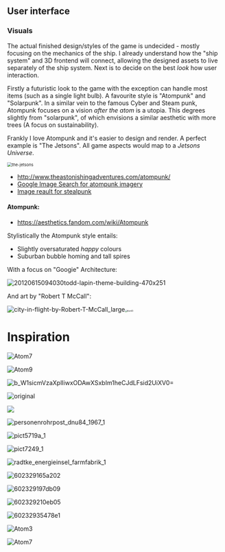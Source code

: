 
## User interface


### Visuals

The actual finished design/styles of the game is undecided - mostly focusing on the mechanics of the ship. I already understand how the "ship system" and 3D frontend will connect, allowing the designed assets to live separately of the ship system. Next is to decide on the best _look_ how user interaction.

Firstly a futuristic look to the game with the exception can handle most items (such as a single light bulb). A favourite style is "Atompunk" and "Solarpunk". In a similar vein to the famous Cyber and Steam punk, Atompunk focuses on a vision _after the atom_ is a utopia. This degrees slightly from "solarpunk", of which envisions a similar aesthetic with more trees (A focus on sustainability).

Frankly I love Atompunk and it's easier to design and render. A perfect example is "The Jetsons". All game aspects would map to a _Jetsons Universe_.

<img src="images/the-jetsons.jpg" alt="the-jetsons" style="zoom:67%;" />

+ http://www.theastonishingadventures.com/atompunk/
+ [Google Image Search for atompunk imagery](https://www.google.com/imgres?imgurl=https%3A%2F%2Fsteampunkopera.files.wordpress.com%2F2014%2F07%2Fr1.jpg%3Fw%3D584%26h%3D425&imgrefurl=https%3A%2F%2Fforums.spacebattles.com%2Fthreads%2Fwhat-punk-punk-world-would-you-want-to-visit-reborn-live-in.816206%2F&tbnid=Wu6lBbCwqnfkLM&vet=12ahUKEwjf7dfOqr3zAhUZFBoKHZdJBEcQMyhKegQIARBn..i&docid=nkXGpVJshF6P0M&w=584&h=426&itg=1&q=Formicapunk&ved=2ahUKEwjf7dfOqr3zAhUZFBoKHZdJBEcQMyhKegQIARBn)
+ [Image reault for stealpunk](https://www.google.com/imgres?imgurl=https%3A%2F%2Fsteampunkopera.files.wordpress.com%2F2014%2F07%2Fr1.jpg%3Fw%3D584%26h%3D425&imgrefurl=https%3A%2F%2Fforums.spacebattles.com%2Fthreads%2Fwhat-punk-punk-world-would-you-want-to-visit-reborn-live-in.816206%2F&tbnid=Wu6lBbCwqnfkLM&vet=12ahUKEwjf7dfOqr3zAhUZFBoKHZdJBEcQMyhKegQIARBn..i&docid=nkXGpVJshF6P0M&w=584&h=426&itg=1&q=Formicapunk&ved=2ahUKEwjf7dfOqr3zAhUZFBoKHZdJBEcQMyhKegQIARBn#imgrc=Wu6lBbCwqnfkLM&imgdii=WxOB6Lih1AG3WM)


#### Atompunk:

+ https://aesthetics.fandom.com/wiki/Atompunk

Stylistically the Atompunk style entails:

+ Slightly oversaturated _happy_ colours
+ Suburban bubble homing and tall spires

With a focus on "Googie" Architecture:

![20120615094030todd-lapin-theme-building-470x251](images/20120615094030todd-lapin-theme-building-470x251.jpg)

And art by "Robert T McCall":

![city-in-flight-by-Robert-T-McCall_large](images/city-in-flight-by-Robert-T-McCall_large.jpg)<img src="C:\Users\jay\Pictures\atomtronics\Atom10.jpg" alt="Atom10" style="zoom:30%;" />



# Inspiration

![Atom7](images/Atom7.webp)

![Atom9](images/Atom9.jpg)

![b_W1sicmVzaXplIiwxODAwXSxbIm1heCJdLFsid2UiXV0=](images/b_W1sicmVzaXplIiwxODAwXSxbIm1heCJdLFsid2UiXV0=.jpg)

![original](images/original.jpg)

![](images/Outer-Space-Real-Estate-art-by-Alex-Schomburg.jpg)



![personenrohrpost_dnu84_1967_1](images/personenrohrpost_dnu84_1967_1.jpg)

![pict5719a_1](images/pict5719a_1.jpg)

![pict7249_1](images/pict7249_1.jpg)

![radtke_energieinsel_farmfabrik_1](images/radtke_energieinsel_farmfabrik_1.jpg)

![602329165a202](images/602329165a202.jpg)

![602329197db09](images/602329197db09.jpg)

![602329210eb05](images/602329210eb05.jpg)

![60232935478e1](images/60232935478e1.jpg)

![Atom3](images/Atom3.jpg)

![Atom7](images/Atom7.jpg)
